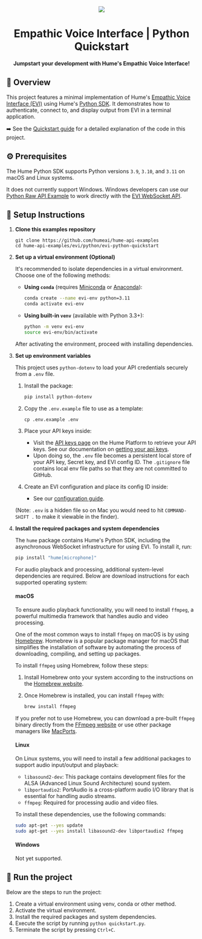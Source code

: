 <div align="center">
  <img src="https://storage.googleapis.com/hume-public-logos/hume/hume-banner.png">
  <h1>Empathic Voice Interface | Python Quickstart</h1>
  <p>
    <strong>Jumpstart your development with Hume's Empathic Voice Interface!</strong>
  </p>
</div>

## 🚀 Overview
This project features a minimal implementation of Hume's [Empathic Voice Interface (EVI)](https://dev.hume.ai/docs/empathic-voice-interface-evi/overview) using Hume's [Python SDK](https://github.com/HumeAI/hume-python-sdk). It demonstrates how to authenticate, connect to, and display output from EVI in a terminal application.

➡️ See the [Quickstart guide](https://dev.hume.ai/docs/empathic-voice-interface-evi/quickstart/python) for a detailed explanation of the code in this project.

## ⚙️ Prerequisites

The Hume Python SDK supports Python versions `3.9`, `3.10`, and `3.11` on macOS and Linux systems.

It does not currently support Windows. Windows developers can use our [Python Raw API Example](/evi/python/evi-python-raw-api/README.md) to work directly with the [EVI WebSocket API](https://dev.hume.ai/reference/empathic-voice-interface-evi/chat/chat).

## 🔧 Setup Instructions

1. **Clone this examples repository**

    ```shell
    git clone https://github.com/humeai/hume-api-examples
    cd hume-api-examples/evi/python/evi-python-quickstart
    ```

2. **Set up a virtual environment (Optional)**
   
    It's recommended to isolate dependencies in a virtual environment. Choose one of the following methods:
   
    - **Using `conda`** (requires [Miniconda](https://docs.anaconda.com/miniconda/) or [Anaconda](https://www.anaconda.com/)):

        ```bash
        conda create --name evi-env python=3.11
        conda activate evi-env
        ```

    - **Using built-in `venv`** (available with Python 3.3+):

        ```bash
        python -m venv evi-env
        source evi-env/bin/activate
        ```

   After activating the environment, proceed with installing dependencies.

3. **Set up environment variables**

    This project uses `python-dotenv` to load your API credentials securely from a `.env` file.

    1. Install the package:

        ```bash
        pip install python-dotenv
        ```

    2. Copy the `.env.example` file to use as a template:

        ```shell
        cp .env.example .env
        ```

    2. Place your API keys inside:

        -  Visit the [API keys page](https://platform.hume.ai/settings/keys) on the Hume Platform to retrieve your API keys. See our documentation on [getting your api keys](https://dev.hume.ai/docs/introduction/api-key).
        - Upon doing so, the `.env` file becomes a persistent local store of your API key, Secret key, and EVI config ID. The `.gitignore` file contains local env file paths so that they are not committed to GitHub.


    3. Create an EVI configuration and place its config ID inside:
    
        - See our [configuration guide](https://dev.hume.ai/docs/empathic-voice-interface-evi/configuration/build-a-configuration).

    (Note: `.env` is a hidden file so on Mac you would need to hit `COMMAND-SHIFT .` to make it viewable in the finder).

4. **Install the required packages and system dependencies**

    The `hume` package contains Hume's Python SDK, including the asynchronous WebSocket infrastructure for using EVI. To install it, run:

    ```bash
    pip install "hume[microphone]"
    ```

    For audio playback and processing, additional system-level dependencies are required. Below are download instructions for each supported operating system:

    #### macOS

    To ensure audio playback functionality, you will need to install `ffmpeg`, a powerful multimedia framework that handles audio and video processing.

    One of the most common ways to install `ffmpeg` on macOS is by using [Homebrew](https://brew.sh/). Homebrew is a popular package manager for macOS that simplifies the installation of software by automating the process of downloading, compiling, and setting up packages.

    To install `ffmpeg` using Homebrew, follow these steps:

    1. Install Homebrew onto your system according to the instructions on the [Homebrew website](https://brew.sh/).

    2. Once Homebrew is installed, you can install `ffmpeg` with:
        ```bash
        brew install ffmpeg
        ```

    If you prefer not to use Homebrew, you can download a pre-built `ffmpeg` binary directly from the [FFmpeg website](https://ffmpeg.org/download.html) or use other package managers like [MacPorts](https://www.macports.org/).

    #### Linux

    On Linux systems, you will need to install a few additional packages to support audio input/output and playback:

    - `libasound2-dev`: This package contains development files for the ALSA (Advanced Linux Sound Architecture) sound system.
    - `libportaudio2`: PortAudio is a cross-platform audio I/O library that is essential for handling audio streams.
    - `ffmpeg`: Required for processing audio and video files.

    To install these dependencies, use the following commands:

    ```bash
    sudo apt-get --yes update
    sudo apt-get --yes install libasound2-dev libportaudio2 ffmpeg
    ```

    #### Windows

    Not yet supported.

## 💬 Run the project

Below are the steps to run the project:
1. Create a virtual environment using venv, conda or other method.
2. Activate the virtual environment.
3. Install the required packages and system dependencies.
4. Execute the script by running `python quickstart.py`.
5. Terminate the script by pressing `Ctrl+C`.